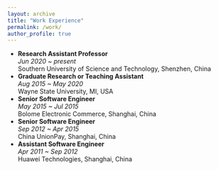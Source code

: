 ```yaml
---
layout: archive
title: "Work Experience"
permalink: /work/
author_profile: true
---
```


* **Research Assistant Professor** <br/> _Jun 2020 ~ present_ <br/>
  Southern University of Science and Technology, Shenzhen, China
* **Graduate Research or Teaching Assistant** <br/> _Aug 2015 ~ May 2020_ <br/>
  Wayne State University, MI, USA
* **Senior Software Engineer** <br/> _May 2015 ~ Jul 2015_ <br/>
  Bolome Electronic Commerce, Shanghai, China
* **Senior Software Engineer** <br/> _Sep 2012 ~ Apr 2015_ <br/>
  China UnionPay, Shanghai, China
* **Assistant Software Engineer** <br/> _Apr 2011 ~ Sep 2012_ <br/>
  Huawei Technologies, Shanghai, China
